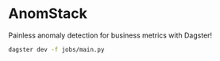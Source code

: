 # AnomStack

Painless anomaly detection for business metrics with Dagster!

```bash
dagster dev -f jobs/main.py
```
